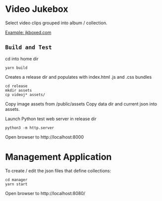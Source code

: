 # Video Jukebox
Select video clips grouped into album / collection.

[Example: jkboxed.com](http://jkboxed.com)

## `Build and Test`
cd into home dir
```
yarn build
```
Creates a release dir and populates with index.html .js and .css bundles

```
cd release
mkdir assets
cp videoj* assets/
```

Copy image assets from /public/assets
Copy data dir and current json into assets.

Launch Python test web server in release dir
```
python3 -m http.server
```

Open browser to http://localhost:8000

# Management Application
To create / edit the json files that define collections:

```
cd manager
yarn start
```
Open browser to http://localhost:8080/
